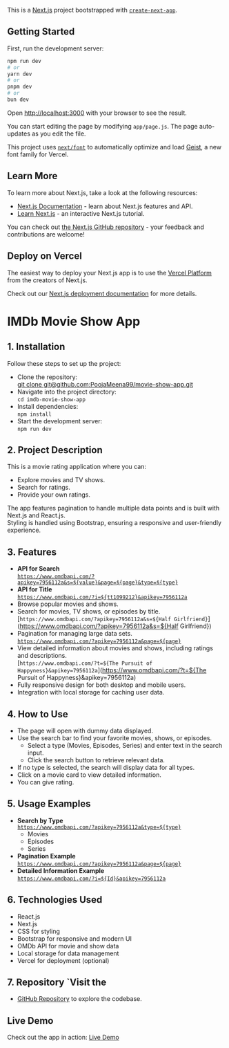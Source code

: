This is a [Next.js](https://nextjs.org) project bootstrapped with [`create-next-app`](https://nextjs.org/docs/app/api-reference/cli/create-next-app).

## Getting Started

First, run the development server:

```bash
npm run dev
# or
yarn dev
# or
pnpm dev
# or
bun dev
```

Open [http://localhost:3000](http://localhost:3000) with your browser to see the result.

You can start editing the page by modifying `app/page.js`. The page auto-updates as you edit the file.

This project uses [`next/font`](https://nextjs.org/docs/app/building-your-application/optimizing/fonts) to automatically optimize and load [Geist](https://vercel.com/font), a new font family for Vercel.

## Learn More

To learn more about Next.js, take a look at the following resources:

- [Next.js Documentation](https://nextjs.org/docs) - learn about Next.js features and API.
- [Learn Next.js](https://nextjs.org/learn) - an interactive Next.js tutorial.

You can check out [the Next.js GitHub repository](https://github.com/vercel/next.js) - your feedback and contributions are welcome!

## Deploy on Vercel

The easiest way to deploy your Next.js app is to use the [Vercel Platform](https://vercel.com/new?utm_medium=default-template&filter=next.js&utm_source=create-next-app&utm_campaign=create-next-app-readme) from the creators of Next.js.

Check out our [Next.js deployment documentation](https://nextjs.org/docs/app/building-your-application/deploying) for more details.







<!-- INFORMATION RELATED TO THE PROJECT -->

# IMDb Movie Show App  

## 1. Installation  
   Follow these steps to set up the project:  
   - Clone the repository:  
     [git clone git@github.com:PoojaMeena99/movie-show-app.git](git@github.com:PoojaMeena99/movie-show-app.git)  
   - Navigate into the project directory:  
     `cd imdb-movie-show-app`  
   - Install dependencies:  
     `npm install`  
   - Start the development server:  
     `npm run dev`  

## 2. Project Description  
   This is a movie rating application where you can:  
   - Explore movies and TV shows.  
   - Search for ratings.  
   - Provide your own ratings.  

   The app features pagination to handle multiple data points and is built with Next.js and React.js.  
   Styling is handled using Bootstrap, ensuring a responsive and user-friendly experience.

## 3. Features  
   - **API for Search**  
     [`https://www.omdbapi.com/?apikey=7956112a&s=${value}&page=${page}&type=${type}`](https://www.omdbapi.com/?apikey=7956112a&s=${value}&page=${page}&type=${type})  
   - **API for Title**  
     [`https://www.omdbapi.com/?i=${tt1099212}&apikey=7956112a`](https://www.omdbapi.com/?i=${tt1099212}&apikey=7956112a)  
   - Browse popular movies and shows.  
   - Search for movies, TV shows, or episodes by title.  
     [`https://www.omdbapi.com/?apikey=7956112a&s=${Half Girlfriend}`](https://www.omdbapi.com/?apikey=7956112a&s=${Half Girlfriend})  
   - Pagination for managing large data sets.  
     [`https://www.omdbapi.com/?apikey=7956112a&page=${page}`](https://www.omdbapi.com/?apikey=7956112a&page=${page})  
   - View detailed information about movies and shows, including ratings and descriptions.  
     [`https://www.omdbapi.com/?t=${The Pursuit of Happyness}&apikey=7956112a`](https://www.omdbapi.com/?t=${The Pursuit of Happyness}&apikey=7956112a)   
   - Fully responsive design for both desktop and mobile users.  
   - Integration with local storage for caching user data.

## 4. How to Use  
   - The page will open with dummy data displayed.  
   - Use the search bar to find your favorite movies, shows, or episodes.  
     - Select a type (Movies, Episodes, Series) and enter text in the search input.  
     - Click the search button to retrieve relevant data.  
   - If no type is selected, the search will display data for all types.  
   - Click on a movie card to view detailed information.
   - You can give rating.

## 5. Usage Examples  
   - **Search by Type**  
     [`https://www.omdbapi.com/?apikey=7956112a&type=${type}`](https://www.omdbapi.com/?apikey=7956112a&type=${type})  
     - Movies  
     - Episodes  
     - Series  
   - **Pagination Example**  
     [`https://www.omdbapi.com/?apikey=7956112a&page=${page}`](https://www.omdbapi.com/?apikey=7956112a&page=${page})  
   - **Detailed Information Example**  
     [`https://www.omdbapi.com/?i=${Id}&apikey=7956112a`](https://www.omdbapi.com/?i=${Id}&apikey=7956112a)  

## 6. Technologies Used  
   - React.js  
   - Next.js  
   - CSS for styling  
   - Bootstrap for responsive and modern UI  
   - OMDb API for movie and show data  
   - Local storage for data management  
   - Vercel for deployment (optional)

## 7. Repository  `Visit the 
  - [GitHub Repository](https://github.com/PoojaMeena99/movie-show-app) to explore the codebase.
  
## Live Demo  
Check out the app in action: [Live Demo](https://movie-show-app-sage.vercel.app)
